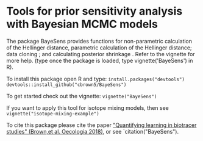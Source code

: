 # Tools for prior sensitivity analysis with Bayesian MCMC models

The package BayeSens provides functions for non-parametric calculation of the Hellinger distance, parametric calculation of the Hellinger distance; data cloning ; and calculating posterior shrinkage . Refer to the vignette for more help. (type once the package is loaded, type vignette('BayeSens') in R).  

To install this package open R and type:
`install.packages("devtools")`  
`devtools::install_github("cbrown5/BayeSens")`  

To get started check out the vignette: 
`vignette("BayeSens")`

If you want to apply this tool for isotope mixing models, then see
`vignette("isotope-mixing-example")`

To cite this package please cite the paper ["Quantifying learning in biotracer studies" (Brown,et al. Oecologia 2018)](https://link.springer.com/article/10.1007/s00442-018-4138-y), or see `citation("BayeSens"). 